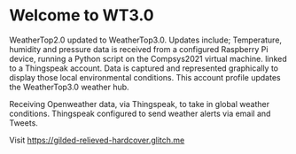 Welcome to WT3.0
=========================

WeatherTop2.0 updated to WeatherTop3.0. 
Updates include;
Temperature, humidity and pressure data is received from a configured Raspberry Pi device, running a Python script on the Compsys2021 virtual machine. linked to a Thingspeak account. Data is captured and represented graphically to display those local environmental conditions. This account profile updates the WeatherTop3.0 weather hub.

Receiving Openweather data, via Thingspeak, to take in global weather conditions. Thingspeak configured to send weather alerts via email and Tweets.

Visit https://gilded-relieved-hardcover.glitch.me 
